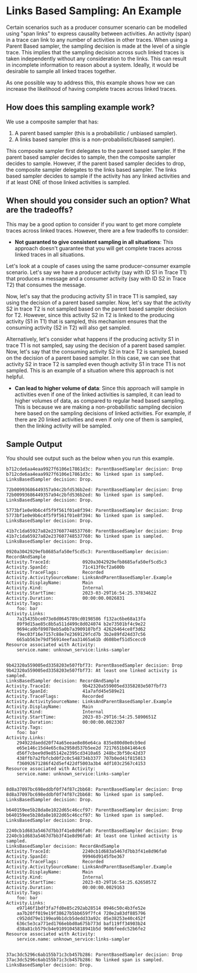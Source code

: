 # Links Based Sampling: An Example

Certain scenarios such as a producer consumer scenario can be modelled using
"span links" to express causality between activities. An activity (span) in a trace
can link to any number of activities in other traces. When using a Parent Based
sampler, the sampling decision is made at the level of a single trace. This implies
that the sampling decision across such linked traces is taken independently without
any consideration to the links. This can result in incomplete information to reason
about a system. Ideally, it would be desirable to sample all linked traces together.

As one possible way to address this, this example shows how we can increase the
likelihood of having complete traces across linked traces.

## How does this sampling example work?

We use a composite sampler that has:

1. A parent based sampler (this is a probabilistic / unbiased sampler).
2. A links based sampler (this is a non-probabilistic/biased sampler).

This composite sampler first delegates to the parent based sampler. If the
parent based sampler decides to sample, then the composite sampler decides
to sample. However, if the parent based sampler decides to drop, the composite
sampler delegates to the links based sampler. The links based sampler decides
to sample if the activity has any linked activities and if at least ONE of those
linked activities is sampled.

## When should you consider such an option?  What are the tradeoffs?

This may be a good option to consider if you want to get more complete traces
across linked traces. However, there are a few tradeoffs to consider:

- **Not guaranted to give consistent sampling in all situations**: This
approach doesn't guarantee that you will get complete traces across linked
traces in all situations.

Let's look at a couple of cases using the same producer-consumer example
scenario. Let's say we have a producer activity (say with ID S1 in Trace T1) that
produces a message and a consumer activity (say with ID S2 in Trace T2)  that
consumes the message.

Now, let's say that the producing activity S1 in trace T1 is sampled, say using the
decision of a parent based sampler. Now, let's say that the activity S2 in trace
T2 is not sampled based on the parent based sampler decision for T2. However,
since this activity S2 in T2 is linked to the producing activity (S1 in T1) that
is sampled, this mechanism ensures that the consuming activity (S2 in T2) will
also get sampled.

Alternatively, let's consider what happens if the producing activity S1 in
trace T1 is not sampled, say using the decision of a parent based sampler.
Now, let's say that the consuming activity S2 in trace T2 is sampled, based
on the decision of a parent based sampler. In this case, we can see that
activity S2 in trace T2 is sampled even though activity S1 in trace T1 is not
sampled. This is an example of a situation where this approach is not helpful.

- **Can lead to higher volume of data**: Since this approach will sample in
activities even if one of the linked activities is sampled, it can lead to higher
volumes of data, as compared to regular head based sampling. This is because
we are making a non-probabilistic sampling decision here based on the sampling
decisions of linked activities. For example, if there are 20 linked activities and
even if only one of them is sampled, then the linking activity will be sampled.

## Sample Output

You should see output such as the below when you run this example.

```text
b712cde6aa4eaa9927f6106e17861d3c: ParentBasedSampler decision: Drop
b712cde6aa4eaa9927f6106e17861d3c: No linked span is sampled.
LinksBasedSampler decision: Drop.

72b00993686449357a94c2bfd536b2ed: ParentBasedSampler decision: Drop
72b00993686449357a94c2bfd536b2ed: No linked span is sampled.
LinksBasedSampler decision: Drop.

5773bf1e0e9b6c4f5f9f561f01e8f394: ParentBasedSampler decision: Drop
5773bf1e0e9b6c4f5f9f561f01e8f394: No linked span is sampled.
LinksBasedSampler decision: Drop.

41b7c1da65927a82e237607748537760: ParentBasedSampler decision: Drop
41b7c1da65927a82e237607748537760: No linked span is sampled.
LinksBasedSampler decision: Drop.

0920a3042929efb8685afa50ef5cd5c3: ParentBasedSampler decision: RecordAndSample
Activity.TraceId:            0920a3042929efb8685afa50ef5cd5c3
Activity.SpanId:             71c413f0cf2a600b
Activity.TraceFlags:         Recorded
Activity.ActivitySourceName: LinksAndParentBasedSampler.Example
Activity.DisplayName:        Main
Activity.Kind:               Internal
Activity.StartTime:          2023-03-29T16:54:25.3783462Z
Activity.Duration:           00:00:00.0026831
Activity.Tags:
    foo: bar
Activity.Links:
    7a15435bce073e8d0645789cd0198586 f132ac6be68a13fa
    89f9d15ae85c8b5a511d499c8d024074 b2e73501bf4c9e22
    9694ca9bf89078eb5a0b7a3909107bf3 42626464ce8f3d62
    f9ec03f16e7157c88e7e2369129fcd7b 3b2e89fd24d37c56
    665ab563e79df56914eefaa31465a61b d608bef51d5cecc0
Resource associated with Activity:
    service.name: unknown_service:links-sampler


9b42320a559005ed3358203e507fbf73: ParentBasedSampler decision: Drop
9b42320a559005ed3358203e507fbf73: At least one linked activity is sampled.
LinksBasedSampler decision: RecordAndSample
Activity.TraceId:            9b42320a559005ed3358203e507fbf73
Activity.SpanId:             41a7afd45e589e21
Activity.TraceFlags:         Recorded
Activity.ActivitySourceName: LinksAndParentBasedSampler.Example
Activity.DisplayName:        Main
Activity.Kind:               Internal
Activity.StartTime:          2023-03-29T16:54:25.5890651Z
Activity.Duration:           00:00:00.0023307
Activity.Tags:
    foo: bar
Activity.Links:
    294922daedd20f74a65eeae8e86e64ca 835e800d0e0cb9ed
    e65e146c15d4e65c0a2958d537b5ee2d 7217651b841464c6
    d56f7cbee9d9e85142e2395cd3410a65 248bc3bf50c42d37
    438ffb7a2fbfcbd0f2c0c548734b3377 707b0ed41f815013
    f36092671286f42d5ef422df5003a3b4 4df103c2567c4153
Resource associated with Activity:
    service.name: unknown_service:links-sampler


8d8a37097bc698eddbf0f74f87c2bb68: ParentBasedSampler decision: Drop
8d8a37097bc698eddbf0f74f87c2bb68: No linked span is sampled.
LinksBasedSampler decision: Drop.

b640159ee5b28da8e1022d65c46ccf97: ParentBasedSampler decision: Drop
b640159ee5b28da8e1022d65c46ccf97: No linked span is sampled.
LinksBasedSampler decision: Drop.

2240cb1d683a5467d7bb3f41e8d96fa0: ParentBasedSampler decision: Drop
2240cb1d683a5467d7bb3f41e8d96fa0: At least one linked activity is sampled.
LinksBasedSampler decision: RecordAndSample
Activity.TraceId:            2240cb1d683a5467d7bb3f41e8d96fa0
Activity.SpanId:             99946d9145fbe367
Activity.TraceFlags:         Recorded
Activity.ActivitySourceName: LinksAndParentBasedSampler.Example
Activity.DisplayName:        Main
Activity.Kind:               Internal
Activity.StartTime:          2023-03-29T16:54:25.6265057Z
Activity.Duration:           00:00:00.0029163
Activity.Tags:
    foo: bar
Activity.Links:
    e97146f1bdf3fa7fd0e85c292ab28514 0946c50c4b3fe52e
    aa7b20ff019e19f38627b5bb659f7fc4 720e2a83df885796
    c952dd79e1199ea9b1dcb5dedd33a92c 05e38253e40c452f
    636c5e3ca771ed1766ebbd0a675b773d baf119ff34903b24
    d38a81cb579cb4e91091045818941b5d 9686feedc52b6fe2
Resource associated with Activity:
    service.name: unknown_service:links-sampler


37ac3dc5296c6ab155b71c3cb457b286: ParentBasedSampler decision: Drop
37ac3dc5296c6ab155b71c3cb457b286: No linked span is sampled.
LinksBasedSampler decision: Drop.
```
